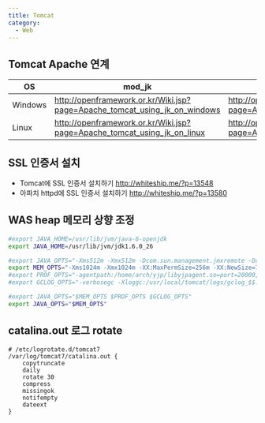 ```yaml
---
title: Tomcat
category:
  - Web
---
```


## Tomcat Apache 연계

| OS | mod_jk | proxy_ajp |
|----|--------|-----------|
|Windows|<http://openframework.or.kr/Wiki.jsp?page=Apache_tomcat_using_jk_on_windows>|<http://openframework.or.kr/Wiki.jsp?page=Apache_tomcat_using_modproxy_on_windows>|
|Linux|<http://openframework.or.kr/Wiki.jsp?page=Apache_tomcat_using_jk_on_linux>|<http://openframework.or.kr/Wiki.jsp?page=Apache_tomcat_using_modproxy_on_linux>|

## SSL 인증서 설치
* Tomcat에 SSL 인증서 설치하기 <http://whiteship.me/?p=13548>
* 아파치 httpd에 SSL 인증서 설치하기 <http://whiteship.me/?p=13580>

## WAS heap 메모리 상향 조정
```sh
#export JAVA_HOME=/usr/lib/jvm/java-6-openjdk
export JAVA_HOME=/usr/lib/jvm/jdk1.6.0_26

#export JAVA_OPTS="-Xms512m -Xmx512m -Dcom.sun.management.jmxremote -Dcom.sun.management.jmxremote.port=10000 -Dcom.sun.management.jmxremote.ssl=false -Dcom.sun.management.jmxremote.authenticate=false -Djava.rmi.server.hostname=70.7.53.200"
export MEM_OPTS="-Xms1024m -Xmx1024m -XX:MaxPermSize=256m -XX:NewSize=768m -XX:MaxNewSize=768m -XX:SurvivorRatio=4 -XX:+UseParallelOldGC -XX:+HeapDumpOnOutOfMemoryError"
#export PROF_OPTS="-agentpath:/home/arch/yjp/libyjpagent.so=port=20000,disablestacktelemetry,disableexceptiontelemetry,builtinprobes=none,delay=10000"
#export GCLOG_OPTS="-verbosegc -Xloggc:/usr/local/tomcat/logs/gclog_$$.log -XX:+PrintGCDetails -XX:+PrintGCTimeStamps"

#export JAVA_OPTS="$MEM_OPTS $PROF_OPTS $GCLOG_OPTS"
export JAVA_OPTS="$MEM_OPTS"
```

## catalina.out 로그 rotate
```
# /etc/logrotate.d/tomcat7
/var/log/tomcat7/catalina.out {
    copytruncate
    daily
    rotate 30
    compress
    missingok
    notifempty
    dateext
}
```

